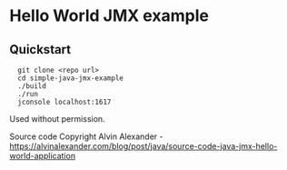 # Hello World JMX example

## Quickstart

```
  git clone <repo url>
  cd simple-java-jmx-example
  ./build
  ./run
  jconsole localhost:1617
 ```

Used without permission.

Source code Copyright Alvin Alexander - https://alvinalexander.com/blog/post/java/source-code-java-jmx-hello-world-application

